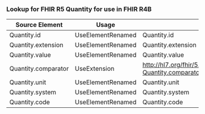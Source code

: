 ### Lookup for FHIR R5 Quantity for use in FHIR R4B

| Source Element | Usage | Target |
| -------------- | ----- | ------ |
| Quantity.id | UseElementRenamed | Quantity.id |
| Quantity.extension | UseElementRenamed | Quantity.extension |
| Quantity.value | UseElementRenamed | Quantity.value |
| Quantity.comparator | UseExtension | http://hl7.org/fhir/5.0/StructureDefinition/extension-Quantity.comparator |
| Quantity.unit | UseElementRenamed | Quantity.unit |
| Quantity.system | UseElementRenamed | Quantity.system |
| Quantity.code | UseElementRenamed | Quantity.code |
